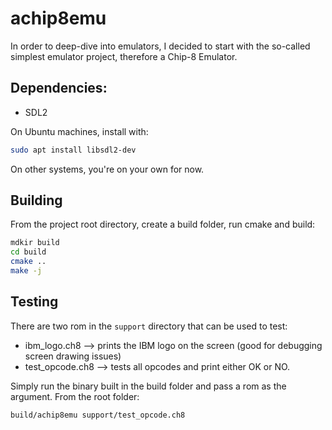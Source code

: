 # achip8emu

In order to deep-dive into emulators, I decided to start with the so-called simplest emulator project, therefore a Chip-8 Emulator.

## Dependencies:
- SDL2

On Ubuntu machines, install with:
```bash
sudo apt install libsdl2-dev
```

On other systems, you're on your own for now.

## Building
From the project root directory, create a build folder, run cmake and build:
```bash
mdkir build
cd build
cmake ..
make -j
```

## Testing
There are two rom in the `support` directory that can be used to test:
- ibm_logo.ch8 --> prints the IBM logo on the screen (good for debugging screen drawing issues)
- test_opcode.ch8 --> tests all opcodes and print either OK or NO.

Simply run the binary built in the build folder and pass a rom as the argument. From the root folder:
```bash
build/achip8emu support/test_opcode.ch8
```
